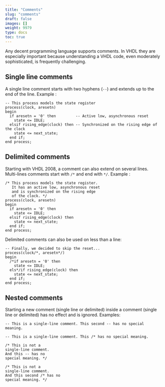```yaml
---
title: "Comments"
slug: "comments"
draft: false
images: []
weight: 9979
type: docs
toc: true
---
```


Any decent programming language supports comments. In VHDL they are especially important because understanding a VHDL code, even moderately sophisticated, is frequently challenging.

## Single line comments
A single line comment starts with two hyphens (`--`) and extends up to the end of the line. Example :

    -- This process models the state register
    process(clock, aresetn)
    begin
      if aresetn = '0' then         -- Active low, asynchronous reset
        state <= IDLE;
      elsif rising_edge(clock) then -- Synchronized on the rising edge of the clock
        state <= next_state;
      end if;
    end process;

## Delimited comments
Starting with VHDL 2008, a comment can also extend on several lines. Multi-lines comments start with `/*` and end with `*/`. Example :

    /* This process models the state register.
       It has an active low, asynchronous reset
       and is synchronized on the rising edge
       of the clock. */
    process(clock, aresetn)
    begin
      if aresetn = '0' then
        state <= IDLE;
      elsif rising_edge(clock) then
        state <= next_state;
      end if;
    end process;

Delimited comments can also be used on less than a line:

    -- Finally, we decided to skip the reset...
    process(clock/*, aresetn*/)
    begin
      /*if aresetn = '0' then
        state <= IDLE;
      els*/if rising_edge(clock) then
        state <= next_state;
      end if;
    end process;

## Nested comments
Starting a new comment (single line or delimited) inside a comment (single line or delimited) has no effect and is ignored. Examples:

    -- This is a single-line comment. This second -- has no special meaning.

    -- This is a single-line comment. This /* has no special meaning.

    /* This is not a
    single-line comment.
    And this -- has no
    special meaning. */

    /* This is not a
    single-line comment.
    And this second /* has no
    special meaning. */

